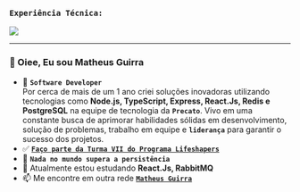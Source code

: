 


### `Experiência Técnica:`
<p align="start">
    <img src="https://www.aikonbox.com.br/icons?i=javascript,typescript,nodejs,rabbitmq,nestjs,expressjs,docker,prisma&t=40" />
</p>
<hr>

### 👋 Oiee, Eu sou Matheus Guirra
- 💎  **`Software Developer`** <br>
Por cerca de mais de um 1 ano criei soluções inovadoras utilizando tecnologias como **Node.js, TypeScript, Express, React.Js, Redis e PostgreSQL** na equipe de tecnologia da **`Precato`**. Vivo em uma constante busca de aprimorar habilidades sólidas em desenvolvimento, solução de problemas, trabalho em equipe e **`liderança`** para garantir o sucesso dos projetos.
- ✅ <a href="https://www.instagram.com/lifeshapebrasil/">**`Faço parte da Turma VII do Programa Lifeshapers`**</a> 
- 👀 **`Nada no mundo supera a persistência`**
- 🌱 Atualmente estou estudando **React.Js, RabbitMQ**
- 📫 Me encontre em outra rede <a href="https://www.linkedin.com/in/matheus-guirra-9192a3224/">**`Matheus Guirra`**</a>



<!---
guirra-byte/guirra-byte is a ✨ special ✨ repository because its `README.md` (this file) appears on your GitHub profile.
You can click the Preview link to take a look at your changes.

div
--->
